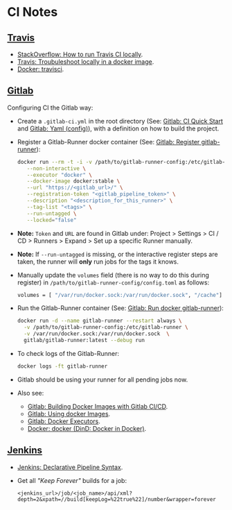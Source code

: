 CI Notes
========

[Travis]
--------

* [StackOverflow: How to run Travis CI locally].
* [Travis: Troubuleshoot locally in a docker image].
* [Docker: travisci].

[Gitlab]
--------

Configuring CI the Gitlab way:

* Create a `.gitlab-ci.yml` in the root directory (See: [Gitlab: CI Quick
  Start] and [Gitlab: Yaml (config)]), with a definition on how to build the
  project.
* Register a Gitlab-Runner docker container (See: [Gitlab: Register
  gitlab-runner]):

  ```bash
  docker run --rm -t -i -v /path/to/gitlab-runner-config:/etc/gitlab-runner --name gitlab-runner gitlab/gitlab-runner register \
     --non-interactive \
     --executor "docker" \
     --docker-image docker:stable \
     --url "https://<gitlab_url>/" \
     --registration-token "<gitlab_pipeline_token>" \
     --description "<description_for_this_runner>" \
     --tag-list "<tags>" \
     --run-untagged \
     --locked="false"
  ```

* **Note:** `Token` and `URL` are found in Gitlab under: Project > Settings >
  CI / CD > Runners > Expand > Set up a specific Runner manually.
* **Note:** If `--run-untagged` is missing, or the interactive register steps
  are taken, the runner will **only** run jobs for the tags it knows.
* Manually update the `volumes` field (there is no way to do this during
  register) in `/path/to/gitlab-runner-config/config.toml` as follows:

  ```bash
  volumes = [ "/var/run/docker.sock:/var/run/docker.sock", "/cache"]
  ```

* Run the Gitlab-Runner container (See: [Gitlab: Run docker gitlab-runner]):

  ```bash
  docker run -d --name gitlab-runner --restart always \
    -v /path/to/gitlab-runner-config:/etc/gitlab-runner \
    -v /var/run/docker.sock:/var/run/docker.sock  \
    gitlab/gitlab-runner:latest --debug run
  ```

* To check logs of the Gitlab-Runner:

  ```bash
  docker logs -ft gitlab-runner
  ```

* Gitlab should be using your runner for all pending jobs now.
* Also see:
    * [Gitlab: Building Docker Images with Gitlab CI/CD].
    * [Gitlab: Using docker Images].
    * [Gitlab: Docker Executors].
    * [Docker: docker (DinD: Docker in Docker)].

[Jenkins]
---------

* [Jenkins: Declarative Pipeline Syntax].
* Get all _"Keep Forever"_ builds for a job:

  ```
  <jenkins_url>/job/<job_name>/api/xml?depth=2&xpath=//build[keepLog=%22true%22]/number&wrapper=forever
  ```


[Travis]: https://travis-ci.com
[StackOverflow: How to run Travis CI locally]: https://stackoverflow.com/questions/21053657/how-to-run-travis-ci-locally#35972902
[Travis: Troubuleshoot locally in a docker image]: https://docs.travis-ci.com/user/common-build-problems/#Troubleshooting-Locally-in-a-Docker-Image
[Docker: travisci]: https://hub.docker.com/r/travisci/

[Gitlab]: https://about.gitlab.com
[Gitlab: CI Quick Start]: https://docs.gitlab.com/ee/ci/quick_start/
[Gitlab: Yaml (config)]: https://docs.gitlab.com/ee/ci/yaml/
[Gitlab: Register gitlab-runner]: https://docs.gitlab.com/runner/register/index.html#one-line-registration-command
[Gitlab: Run docker gitlab-runner]: https://docs.gitlab.com/runner/install/docker.html#docker-image-installation-and-configuration
[Gitlab: Building Docker Images with Gitlab CI/CD]: https://docs.gitlab.com/ee/ci/docker/using_docker_build.html
[Gitlab: Using docker Images]: https://docs.gitlab.com/ee/ci/docker/using_docker_images.html
[Gitlab: Docker Executors]: https://docs.gitlab.com/runner/executors/docker.html
[Docker: docker (DinD: Docker in Docker)]: https://hub.docker.com/_/docker/

[Jenkins]: https://jenkins.io
[Jenkins: Declarative Pipeline Syntax]: https://jenkins.io/doc/book/pipeline/syntax/
